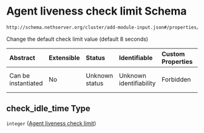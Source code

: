 # Agent liveness check limit Schema

```txt
http://schema.nethserver.org/cluster/add-module-input.json#/properties/check_idle_time
```

Change the default check limit value (default 8 seconds)

| Abstract            | Extensible | Status         | Identifiable            | Custom Properties | Additional Properties | Access Restrictions | Defined In                                                                     |
| :------------------ | :--------- | :------------- | :---------------------- | :---------------- | :-------------------- | :------------------ | :----------------------------------------------------------------------------- |
| Can be instantiated | No         | Unknown status | Unknown identifiability | Forbidden         | Allowed               | none                | [add-module-input.json*](cluster/add-module-input.json "open original schema") |

## check_idle_time Type

`integer` ([Agent liveness check limit](add-module-input-1-properties-agent-liveness-check-limit.md))
